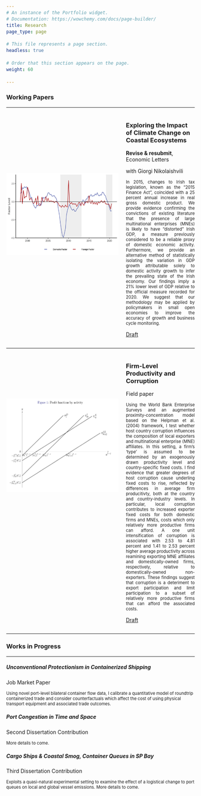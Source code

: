 ```yaml
---
# An instance of the Portfolio widget.
# Documentation: https://wowchemy.com/docs/page-builder/
title: Research
page_type: page

# This file represents a page section.
headless: true

# Order that this section appears on the page.
weight: 60

---
```


### Working Papers

---

<div style="display: flex;">
  <img src="research-image-3.png" style="width:300px;height:220px;margin-right:20px;margin-top:160px;">
  <div>
    <h3>Exploring the Impact of Climate Change on Coastal Ecosystems</h3>
    <p><strong>Revise & resubmit</strong>, Economic Letters</p>
    <p>with Giorgi Nikolaishvili</p>
    <p style="font-size:0.8em;text-align:justify">In 2015, changes to Irish tax legislation, known as the “2015 Finance Act”, coincided with a 25 percent annual increase in real gross domestic product. We provide evidence confirming the convictions of existing literature that the presence of large multinational enterprises (MNEs) is likely to have “distorted” Irish GDP, a measure previously considered to be a reliable proxy of domestic economic activity. Furthermore, we provide an alternative method of statistically isolating the variation in GDP growth attributable solely to domestic activity growth to infer the prevailing state of the Irish economy. Our findings imply a 21% lower level of GDP relative to the official measure recorded for 2020. We suggest that our methodology may be applied by policymakers in small open economies to improve the accuracy of growth and business cycle monitoring.</p>
    <p><a href="https://drive.google.com/file/d/1sp0DtQIbv6Ih-Ee5VeyfHJyYRajFUhSV/view?usp=sharing">Draft</a></p>
  </div>
</div>

---

<div style="display: flex;">
  <img src="research-image-4.PNG" style="width:300px;height:250px;margin-right:20px;margin-top:120px;">
  <div>
    <h3>Firm-Level Productivity and Corruption</h3>
    <p>Field paper</p>
    <p style="font-size:0.8em;text-align:justify">Using the World Bank Enterprise Surveys and an augmented proximity-concentration model based on the Helpman et al. (2004) framework, I test whether host country corruption influences the composition of local exporters and multinational enterprise (MNE) affiliates. In this setting, a firm’s ‘type’ is assumed to be determined by an exogenously drawn productivity level and country-specific fixed costs. I find evidence that greater degrees of host corruption cause underling fixed costs to rise, reflected by differences in average firm producitivty, both at the country and country-industry levels. In particular, local corruption contributes to increased exporter fixed costs for both domestic firms and MNEs, costs which only relatively more productive firms can afford. A one unit intensification of corruption is associated with 2.53 to 4.81 percent and 1.41 to 2.53 percent higher average productivity across reamining exporting MNE affiliates and domestically-owned firms, respectively, relative to domestically-owned non-exporters. These findings suggest that corruption is a deteriment to export participation and limit participation to a subset of relatively more productive firms that can afford the associated costs.</p>
    <p><a href="https://drive.google.com/file/d/1dEb9KDMtkKT0ieu9V19rE3baRl0dcxxw/view?usp=share_link">Draft</a></p>
  </div>
</div>

---

### Works in Progress

---

<div class="row">
  <div class="col-sm-6 col-md-4">
    <div class="card">
      <div class="card-body">
        <h5 class="card-title">Unconventional Protectionism in Containerized Shipping</h5>
        <p class="card-text">Job Market Paper</p>
        <p class="card-text" style="font-size:0.8em">Using novel port-level bilateral container flow data, I calibrate a quantitative model of roundtrip containerized trade and consider counterfactuals which affect the cost of using physical transport equipment and associated trade outcomes.</p>
      </div>
    </div>
  </div>
  <div class="col-sm-6 col-md-4">
    <div class="card">
      <div class="card-body">
        <h5 class="card-title">Port Congestion in Time and Space</h5>
        <p class="card-text">Second Dissertation Contribution</p>
        <p class="card-text" style="font-size:0.8em">More details to come.</p>
      </div>
    </div>
  </div>
  <div class="col-sm-6 col-md-4">
    <div class="card">
      <div class="card-body">
        <h5 class="card-title">Cargo Ships & Coastal Smog, Container Queues in SP Bay</h5>
        <p class="card-text">Third Dissertation Contribution</p>
        <p class="card-text" style="font-size:0.8em">Exploits a quasi-natural experimental setting to examine the effect of a logistical change to port queues on local and global vessel emissions. More details to come.</p>
      </div>
    </div>
  </div>
</div>
